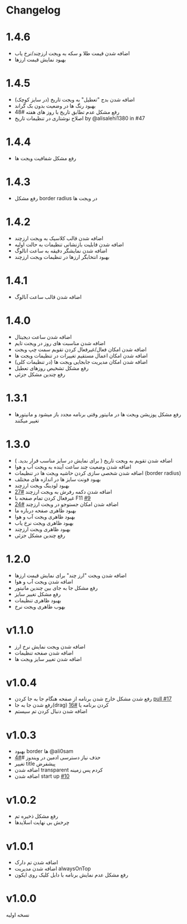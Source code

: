 # Changelog

# 1.4.6
- اضافه شدن قیمت طلا و سکه به ویجت ارزچند/نرخ یاب
- بهبود نمایش قیمت ارزها

# 1.4.5
- اضافه شدن بدج "تعطیل" به ویجت تاریخ (در سایز کوچک)
- بهبود رنگ ها در وضعیت بدون بک گراند
- رفع مشکل عدم تطابق تاریخ با روز های هفته #48
- اصلاح نوشتاری در تنظیمات تاریخ by @alisalehi1380 in #47

# 1.4.4
- رفع مشکل شفافیت ویجت ها 

# 1.4.3
- رفع مشکل  border radius در ویجت ها

# 1.4.2
- اضافه شدن قالب کلاسیک به ویجت ارزچند
- اضافه شدن قابلیت بازنشانی تنظیمات به حالت اولیه
- اضافه شدن نمایشگر دقیقه به ساعت انالوگ
- بهبود انتخابگر ارزها در تنظیمات ویجت ارزچند

# 1.4.1
- اضافه شدن قالب ساعت آنالوگ


# 1.4.0
- اضافه شدن ساعت دیجیتال
- اضافه شدن مناسبت های روز در ویجت تایم
- اضافه شدن  امکان فعال/غیرفعال کردن تقویم سمت چپ ویجت
- اضافه شدن امکان اعمال مستقیم تغییرات در تنظیمات ویجت ها
- اضافه شدن امکان مدیریت جابجایی ویجت ها (در تنظیمات کلی)
- رفع مشکل تشخیص روزهای تعطیل
- رفع چندین مشکل جزئی

# 1.3.1
- رفع مشکل پوزیشن ویجت ها در مانیتور وقتی برنامه مجدد باز میشود و مانیتورها تغییر میکنند

# 1.3.0
- اضافه شدن تقویم به ویجت تاریخ ( برای نمایش در سایز مناسب قرار بدید. )
- اضافه شدن وضعیت چند ساعت آینده به ویجت آب و هوا
- اضافه شدن شخصی سازی کردن حاشیه ویجت ها در تنظیمات (border radius)
- بهبود فونت سایز ها در اندازه های مختلف
- بهبود لودینگ ویجت ارزچند
- اضافه شدن دکمه رفرش به ویجت ارزچند [#27](https://github.com/sajjadmrx/btime-desktop/issues/27)
- غیرفعال کردن تمام صفحه با F11 [#9](https://github.com/sajjadmrx/btime-desktop/issues/9)
- اضافه شدن امکان جستوجو در ویجت ارزچند [#24](https://github.com/sajjadmrx/btime-desktop/issues/24)
- بهبود ظاهری صفحه درباره ما
- بهبود ظاهری ویجت آب و هوا
- بهبود ظاهری ویجت نرخ یاب
- بهبود ظاهری ویجت ارزچند
- رفع چندین مشکل جزئی


# 1.2.0
- اضافه شدن ویجت "ارز چند" برای نمایش قیمت ارزها
- اضافه شدن ویجت آب و هوا
- رفع مشکل جا به جای بین چندین مانیتور
- رفع مشکل تغییر سایز
- بهبود ظاهری تنظیمات
- بهوب ظاهری ویجت نرخ

# v1.1.0
- اضافه شدن ویجت نمایش نرخ ارز
- اضافه شدن صفحه تنظیمات
- اضافه شدن تغییر سایز ویجت ها

# v1.0.4

- رفع شدن مشکل خارج شدن برنامه از صفحه هنگام جا به جا کردن [pull #17](https://github.com/sajjadmrx/btime-desktop/pull/17)
- رفع شدن جا به جا(drag) کردن برنامه یا [#16](https://github.com/sajjadmrx/btime-desktop/issues/16)
- اضافه شدن دنبال کردن تم سیستم

# v1.0.3

- بهبود border ها @ali0sam
- حذف نیاز دسترسی ادمین در ویندوز #[#4](https://github.com/sajjadmrx/btime-desktop/issues/4)
- تغییر title پیشفرض
- اضافه شدن transparent کردم پس زمینه
- اضافه شدن start up [#10](https://github.com/sajjadmrx/btime-desktop/issues/10)

# v1.0.2

- رفع مشکل ذخیره تم
- چرخش بی نهایت اسلایدها

# v1.0.1

- اضافه شدن تم دارک
- اضافه شدن مدیریت alwaysOnTop
- رفع مشکل عدم نمایش برنامه با دابل کلیک روی ایکون

# v1.0.0

نسخه اولیه
